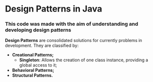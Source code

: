 # Design Patterns in Java

### This code was made with the aim of understanding and developing design patterns

**Design Patterns** are consolidated solutions for currently 
problems in development. They are classified by:
* **Creational Patterns;** 
  * **Singleton**: Allows the creation of one class instance, providing a global access to it;
* **Behavioral Patterns;**
* **Structural Patterns.**
